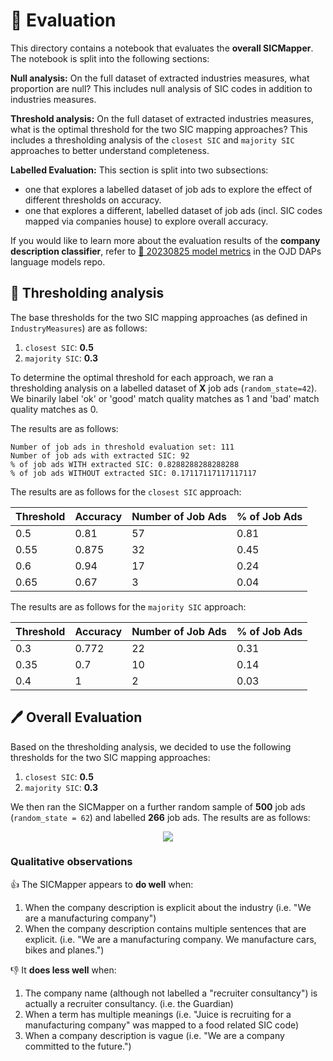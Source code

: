 # 🤔 Evaluation

This directory contains a notebook that evaluates the **overall SICMapper**. The notebook is split into the following sections:

**Null analysis:** On the full dataset of extracted industries measures, what proportion are null? This includes null analysis of SIC codes in addition to industries measures.

**Threshold analysis:** On the full dataset of extracted industries measures, what is the optimal threshold for the two SIC mapping approaches? This includes a thresholding analysis of the `closest SIC` and `majority SIC` approaches to better understand completeness.

**Labelled Evaluation:** This section is split into two subsections:

- one that explores a labelled dataset of job ads to explore the effect of different thresholds on accuracy.
- one that explores a different, labelled dataset of job ads (incl. SIC codes mapped via companies house) to explore overall accuracy.

If you would like to learn more about the evaluation results of the **company description classifier**, refer to [📠 20230825 model metrics](https://github.com/nestauk/ojd_daps_language_models/tree/dev/ojd_daps_language_models/pipeline/train_model/company_descriptions#-20230825-model-metrics) in the OJD DAPs language models repo.

## 🌊 Thresholding analysis

The base thresholds for the two SIC mapping approaches (as defined in `IndustryMeasures`) are as follows:

1. `closest SIC`: **0.5**
2. `majority SIC`: **0.3**

To determine the optimal threshold for each approach, we ran a thresholding analysis on a labelled dataset of **X** job ads (`random_state=42`). We binarily label 'ok' or 'good' match quality matches as 1 and 'bad' match quality matches as 0.

The results are as follows:

```
Number of job ads in threshold evaluation set: 111
Number of job ads with extracted SIC: 92
% of job ads WITH extracted SIC: 0.8288288288288288
% of job ads WITHOUT extracted SIC: 0.17117117117117117
```

The results are as follows for the `closest SIC` approach:

| Threshold | Accuracy | Number of Job Ads | % of Job Ads |
| --------- | -------- | ----------------- | ------------ |
| 0.5       | 0.81     | 57                | 0.81         |
| 0.55      | 0.875    | 32                | 0.45         |
| 0.6       | 0.94     | 17                | 0.24         |
| 0.65      | 0.67     | 3                 | 0.04         |

The results are as follows for the `majority SIC` approach:

| Threshold | Accuracy | Number of Job Ads | % of Job Ads |
| --------- | -------- | ----------------- | ------------ |
| 0.3       | 0.772    | 22                | 0.31         |
| 0.35      | 0.7      | 10                | 0.14         |
| 0.4       | 1        | 2                 | 0.03         |

## 🖊️ Overall Evaluation

Based on the thresholding analysis, we decided to use the following thresholds for the two SIC mapping approaches:

1. `closest SIC`: **0.5**
2. `majority SIC`: **0.3**

We then ran the SICMapper on a further random sample of **500** job ads (`random_state = 62`) and labelled **266** job ads. The results are as follows:

<p align="center">
  <img src="[http://some_place.com/image.png](https://github.com/nestauk/dap_prinz_green_jobs/assets/46863334/389a69e1-3721-41cc-85f8-3bfd70ca1e4e)" />
</p>

### Qualitative observations

👍 The SICMapper appears to **do well** when:

1. When the company description is explicit about the industry (i.e. "We are a manufacturing company")
2. When the company description contains multiple sentences that are explicit. (i.e. "We are a manufacturing company. We manufacture cars, bikes and planes.")

👎 It **does less well** when:

1. The company name (although not labelled a "recruiter consultancy") is actually a recruiter consultancy. (i.e. the Guardian)
2. When a term has multiple meanings (i.e. "Juice is recruiting for a manufacturing company" was mapped to a food related SIC code)
3. When a company description is vague (i.e. "We are a company committed to the future.")
